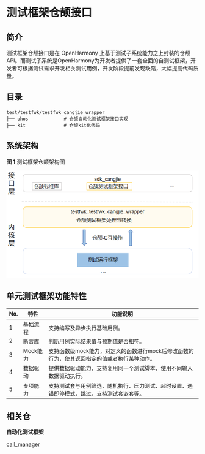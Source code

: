 # 测试框架仓颉接口

## 简介

 测试框架仓颉接口是在 OpenHarmony 上基于测试子系统能力之上封装的仓颉API。而测试子系统是OpenHarmony为开发者提供了一套全面的自测试框架，开发者可根据测试需求开发相关测试用例，开发阶段提前发现缺陷，大幅提高代码质量。

## 目录

```
test/testfwk/testfwk_cangjie_wrapper
├── ohos             # 仓颉自动化测试框架接口实现
├── kit              # 仓颉kit化代码
```

## 系统架构

**图 1**  测试框架仓颉架构图

![](figures/testfwk_cangjie_wrapper_architecture.png "测试框架仓颉架构图")

## 单元测试框架功能特性

| No.  | 特性     | 功能说明                                               |
| ---- | -------- |----------------------------------------------------|
| 1    | 基础流程 | 支持编写及异步执行基础用例。                                     |
| 2    | 断言库   | 判断用例实际结果值与预期值是否相符。                                 |
| 3    | Mock能力 | 支持函数级mock能力，对定义的函数进行mock后修改函数的行为，使其返回指定的值或者执行某种动作。 |
| 4    | 数据驱动 | 提供数据驱动能力，支持复用同一个测试脚本，使用不同输入数据驱动执行。                 |
| 5    | 专项能力 | 支持测试套与用例筛选、随机执行、压力测试、超时设置、遇错即停模式，跳过，支持测试套嵌套等。      |

## 相关仓

**自动化测试框架**

[call_manager](https://gitee.com/openharmony/testfwk_arkxtest/blob/master/README_zh.md)

